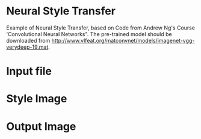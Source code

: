 # Neural Style Transfer

Example of Neural Style Transfer, based on Code from Andrew Ng's Course 'Convolutional Neural Networks". The pre-trained model should be downloaded from http://www.vlfeat.org/matconvnet/models/imagenet-vgg-verydeep-19.mat.

# Input file


# Style Image


# Output Image

